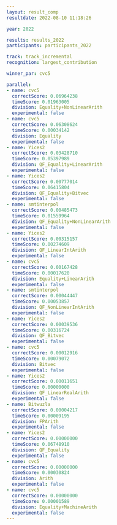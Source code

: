 ```yaml
---
layout: result_comp
resultdate: 2022-08-10 11:18:26

year: 2022

results: results_2022
participants: participants_2022

track: track_incremental
recognition: largest_contribution

winner_par: cvc5

parallel:
- name: cvc5
  correctScore: 0.06964238
  timeScore: 0.01963005
  division: Equality+NonLinearArith
  experimental: false
- name: cvc5
  correctScore: 0.06308624
  timeScore: 0.00034142
  division: Equality
  experimental: false
- name: Yices2
  correctScore: 0.03428710
  timeScore: 0.05397989
  division: QF_Equality+LinearArith
  experimental: false
- name: Yices2
  correctScore: 0.00777014
  timeScore: 0.06415804
  division: QF_Equality+Bitvec
  experimental: false
- name: smtinterpol
  correctScore: 0.00485473
  timeScore: 0.01559964
  division: QF_Equality+NonLinearArith
  experimental: false
- name: Yices2
  correctScore: 0.00315157
  timeScore: 0.00274609
  division: QF_LinearIntArith
  experimental: false
- name: cvc5
  correctScore: 0.00167428
  timeScore: 0.00017620
  division: Equality+LinearArith
  experimental: false
- name: smtinterpol
  correctScore: 0.00044447
  timeScore: 0.00053857
  division: QF_NonLinearIntArith
  experimental: false
- name: Yices2
  correctScore: 0.00039536
  timeScore: 0.00316724
  division: QF_Bitvec
  experimental: false
- name: cvc5
  correctScore: 0.00012916
  timeScore: 0.00079072
  division: Bitvec
  experimental: false
- name: Yices2
  correctScore: 0.00011651
  timeScore: 0.00000000
  division: QF_LinearRealArith
  experimental: false
- name: Bitwuzla
  correctScore: 0.00004217
  timeScore: 0.00009195
  division: FPArith
  experimental: false
- name: Yices2
  correctScore: 0.00000000
  timeScore: 0.06748910
  division: QF_Equality
  experimental: false
- name: cvc5
  correctScore: 0.00000000
  timeScore: 0.00030824
  division: Arith
  experimental: false
- name: cvc5
  correctScore: 0.00000000
  timeScore: 0.00001589
  division: Equality+MachineArith
  experimental: false
---
```

